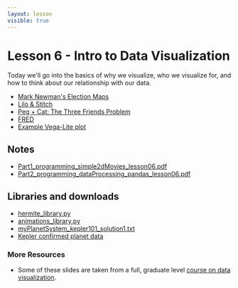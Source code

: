 ```yaml
---
layout: lesson
visible: true
---
```


# Lesson 6 - Intro to Data Visualization

Today we'll go into the basics of
why we visualize, who we visualize for, and how to think about our relationship
with our data.

 * [Mark Newman's Election Maps](http://www-personal.umich.edu/~mejn/election/2008/)
 * [Lilo & Stitch](https://www.netflix.com/title/60022989)
 * [Peg + Cat: The Three Friends Problem](http://www.pbs.org/parents/peg/episode-119-the-big-dog-problem-the-three-friends-problem/)
 * [FRED](https://fred.stlouisfed.org)
 * [Example Vega-Lite plot](https://vega.github.io/editor/#/gist/vega-lite/matthewturk/e3808b4172b7f80141788b45236831ca/dc65ec026c5cedc267a2da47d6fa4268d2b18bcb/movies-hconcat.json)
 
## Notes

 * [Part1_programming_simple2dMovies_lesson06.pdf](Part1_programming_simple2dMovies_lesson06.pdf)
 * [Part2_programming_dataProcessing_pandas_lesson06.pdf](Part2_programming_dataProcessing_pandas_lesson06.pdf)
 
## Libraries and downloads

 * [hermite_library.py](hermite_library.py)
 * [animations_library.py](animations_library.py)
 * [myPlanetSystem_kepler101_solution1.txt](myPlanetSystem_kepler101_solution1.txt)
 * [Kepler confirmed planet data](data/planets_2019.07.12_17.16.25.csv)

### More Resources

 * Some of these slides are taken from a full, graduate level [course on data visualization](https://uiuc-ischool-dataviz.github.io/spring2019online/).
